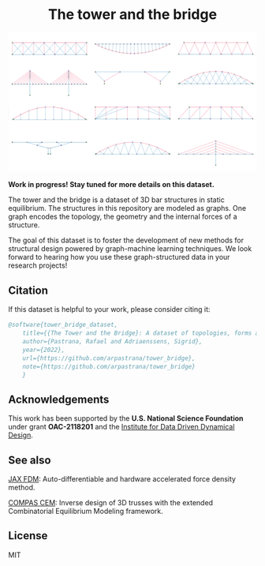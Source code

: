 <h1 align='center'>The tower and the bridge</h1>

![thumbnail](./thumbnail.png)

**Work in progress! Stay tuned for more details on this dataset.**

The tower and the bridge is a dataset of 3D bar structures in static equilibrium.
The structures in this repository are modeled as graphs. 
One graph encodes the topology, the geometry and the internal forces of a structure.

The goal of this dataset is to foster the development of new methods for structural design powered by graph-machine learning techniques.
We look forward to hearing how you use these graph-structured data in your research projects!

## Citation

If this dataset is helpful to your work, please consider citing it:

``` bibtex
@software{tower_bridge_dataset,
    title={{The Tower and the Bridge}: A dataset of topologies, forms and forces},
    author={Pastrana, Rafael and Adriaenssens, Sigrid},
    year={2022},
    url={https://github.com/arpastrana/tower_bridge},
    note={https://github.com/arpastrana/tower_bridge}
    }
```

## Acknowledgements

This work has been supported by the **U.S. National Science Foundation** under grant **OAC-2118201** and the [Institute for Data Driven Dynamical Design](https://www.mines.edu/id4/).

## See also

[JAX FDM](https://github.com/arpastrana/jax_fdm): Auto-differentiable and hardware accelerated force density method.

[COMPAS CEM](https://github.com/arpastrana/compas_cem): Inverse design of 3D trusses with the extended Combinatorial Equilibrium Modeling framework.

## License

MIT
